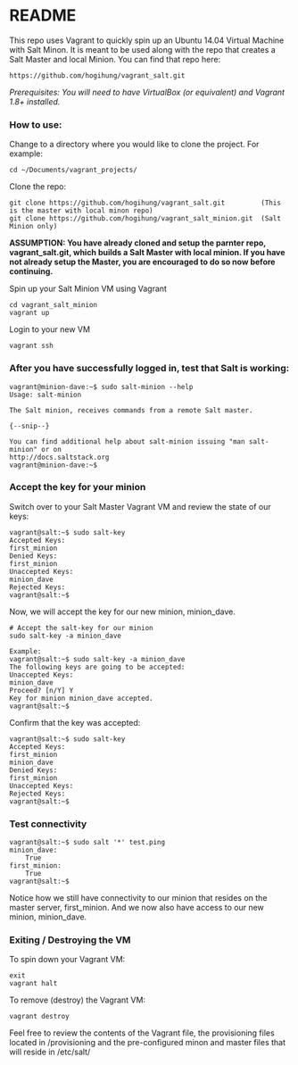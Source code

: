 # README

This repo uses Vagrant to quickly spin up an Ubuntu 14.04 Virtual Machine with Salt Minon.  It is meant to be used along with the repo that creates a Salt Master and local Minion.  You can find that repo here:

```
https://github.com/hogihung/vagrant_salt.git
```

*Prerequisites: You will need to have VirtualBox (or equivalent) and Vagrant 1.8+ installed.*

### How to use:

Change to a directory where you would like to clone the project.  For example:

```
cd ~/Documents/vagrant_projects/
```


Clone the repo:

```
git clone https://github.com/hogihung/vagrant_salt.git         (This is the master with local minon repo)
git clone https://github.com/hogihung/vagrant_salt_minion.git  (Salt Minion only)
```

**ASSUMPTION:  You have already cloned and setup the parnter repo, vagrant_salt.git, which builds a Salt Master with local minion. If you have not already setup the Master, you are encouraged to do so now before continuing.**


Spin up your Salt Minion VM using Vagrant

```
cd vagrant_salt_minion
vagrant up
```

Login to your new VM

```
vagrant ssh
```

### After you have successfully logged in, test that Salt is working:

```
vagrant@minion-dave:~$ sudo salt-minion --help
Usage: salt-minion

The Salt minion, receives commands from a remote Salt master.

{--snip--}

You can find additional help about salt-minion issuing "man salt-minion" or on
http://docs.saltstack.org
vagrant@minion-dave:~$
```

### Accept the key for your minion

Switch over to your Salt Master Vagrant VM and review the state of our keys:

```
vagrant@salt:~$ sudo salt-key
Accepted Keys:
first_minion
Denied Keys:
first_minion
Unaccepted Keys:
minion_dave
Rejected Keys:
vagrant@salt:~$
```

Now, we will accept the key for our new minion, minion_dave.

```
# Accept the salt-key for our minion
sudo salt-key -a minion_dave

Example:
vagrant@salt:~$ sudo salt-key -a minion_dave
The following keys are going to be accepted:
Unaccepted Keys:
minion_dave
Proceed? [n/Y] Y
Key for minion minion_dave accepted.
vagrant@salt:~$
```

Confirm that the key was accepted:

```
vagrant@salt:~$ sudo salt-key
Accepted Keys:
first_minion
minion_dave
Denied Keys:
first_minion
Unaccepted Keys:
Rejected Keys:
vagrant@salt:~$
```


### Test connectivity

```
vagrant@salt:~$ sudo salt '*' test.ping
minion_dave:
    True
first_minion:
    True
vagrant@salt:~$
```

Notice how we still have connectivity to our minion that resides on the master server, first_minion.  And we now also have access to our new minion, minion_dave.

### Exiting / Destroying the VM

To spin down your Vagrant VM:

```
exit
vagrant halt
```

To remove (destroy) the Vagrant VM:

```
vagrant destroy
```

Feel free to review the contents of the Vagrant file, the provisioning files located in /provisioning and the pre-configured minon and master files that will reside in /etc/salt/
